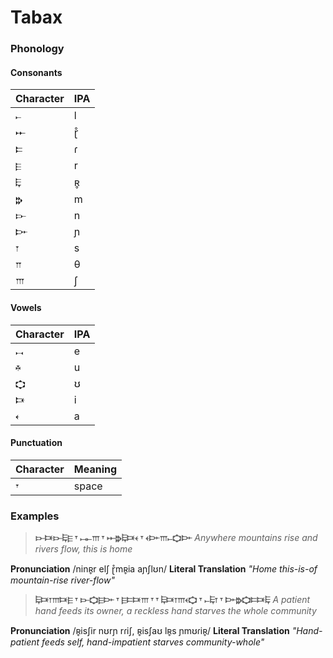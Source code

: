 # Tabax

### Phonology

#### Consonants

| Character | IPA  |
| --------- | ---- |
| 𐎚         | l    |
| 𐎀         | ɽ̊    |
| 𐎔         | ɾ    |
| 𐎅         | r    |
| 𐎛         | ʀ̥    |
| 𐎗         | m    |
| 𐎋         | n    |
| 𐎆         | ɲ    |
| 𐎂         | s    |
| 𐎕         | θ    |
| 𐎍         | ʃ    |

#### Vowels

| Character | IPA  |
| --------- | ---- |
| 𐎖         | e    |
| 𐎉         | u    |
| 𐎘         | ʊ    |
| 𐎑         | i    |
| 𐎓         | a    |

#### Punctuation

| Character | Meaning |
| --------- | ------- |
| 𐎟         | space   |

### Examples

> **𐎋𐎑𐎋𐎛𐎅 𐎟 𐎖𐎚𐎍 𐎟 𐎀𐎗𐎛𐎑𐎓 𐎟 𐎓𐎆𐎍𐎚𐎘𐎆**
> *Anywhere mountains rise and rivers flow, this is home*

**Pronunciation** /ninʀ̥r elʃ ɽ̊mʀ̥ia aɲʃlʊn/
**Literal Translation** *"Home this-is-of mountain-rise river-flow"*


> **𐎛𐎑𐎂𐎍𐎑𐎅 𐎟 𐎋𐎘𐎅𐎆 𐎟 𐎅𐎔𐎑𐎍 𐎟 𐎟 𐎛𐎑𐎂𐎍𐎓𐎘 𐎟 𐎚𐎛𐎂 𐎟 𐎆𐎗𐎘𐎔𐎑𐎛**
> *A patient hand feeds its owner, a reckless hand starves the whole community*

**Pronunciation** /ʀ̥isʃir nʊrɲ rɾiʃ, ʀ̥isʃaʊ lʀ̥s ɲmʊɾiʀ̥/
**Literal Translation** *"Hand-patient feeds self, hand-impatient starves community-whole"*



